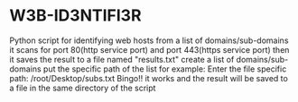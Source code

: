 # W3B-ID3NTIFI3R
Python script for identifying web hosts from a list of domains/sub-domains it scans for port 80(http service port) and port 443(https service port) then it saves the result to a file named "results.txt"
create a list of domains/sub-domains 
put the specific path of the list for example:
Enter the file specific path: /root/Desktop/subs.txt
Bingo!! it works and the result will be saved to a file in the same directory of the script 

